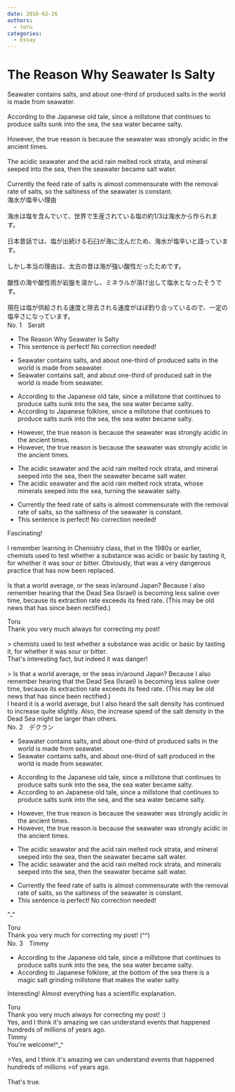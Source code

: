 ```yaml
---
date: 2016-02-26
authors:
  - toru
categories:
  - Essay
---
```


<h1 id="subject_show">The Reason Why Seawater Is Salty</h1>
<div class="date" hidden>Feb 26, 2016 13:48</div>
<div id="post"><div id="body_show_ori">
Seawater contains salts, and about one-third of produced salts in the world is made from seawater.<br/><br/>According to the Japanese old tale, since a millstone that continues to produce salts sunk into the sea, the sea water became salty.<br/><br/>However, the true reason is because the seawater was strongly acidic in the ancient times.<br/><br/>The acidic seawater and the acid rain melted rock strata, and mineral seeped into the sea, then the seawater became salt water.<br/><br/>Currently the feed rate of salts is almost commensurate with the removal rate of salts, so the saltiness of the seawater is constant.
</div></div>

<!-- more -->

<div id="post_ja"><div id="body_show_mo">
海水が塩辛い理由<br/><br/>海水は塩を含んでいて、世界で生産されている塩の約1/3は海水から作られます。<br/><br/>日本昔話では、塩が出続ける石臼が海に沈んだため、海水が塩辛いと語っています。<br/><br/>しかし本当の理由は、太古の昔は海が強い酸性だったためです。<br/><br/>酸性の海や酸性雨が岩盤を溶かし、ミネラルが溶け出して塩水となったそうです。<br/><br/>現在は塩が供給される速度と除去される速度がほぼ釣り合っているので、一定の塩辛さになっています。
</div></div>
<div id="block"><div class="first_name"> No. 1　<span class="just_name">Seralt</span></div><div id="block2">
<ul class="correction_field">
<li class="incorrect">The Reason Why Seawater Is Salty</li>
<li class="corrected perfect">This sentence is perfect! No correction needed!</li>
</ul>
<ul class="correction_field">
<li class="incorrect">Seawater contains salts, and about one-third of produced salts in the world is made from seawater.</li>
<li class="corrected correct">
Seawater contains <span class="f_blue">salt</span>, and about one-third of produced <span class="f_blue">salt</span> in the world is made from seawater.
</li>
</ul>
<ul class="correction_field">
<li class="incorrect">According to the Japanese old tale, since a millstone that continues to produce salts sunk into the sea, the sea water became salty.</li>
<li class="corrected correct">
According to <span class="f_blue">Japanese folklore</span>, since a millstone that continues to produce salts sunk into the sea, the sea water became salty.
</li>
</ul>
<ul class="correction_field">
<li class="incorrect">However, the true reason is because the seawater was strongly acidic in the ancient times.</li>
<li class="corrected correct">
However, the true reason is because the seawater was strongly acidic in <span class="f_red"><span class="sline">the</span></span> ancient times.
</li>
</ul>
<ul class="correction_field">
<li class="incorrect">The acidic seawater and the acid rain melted rock strata, and mineral seeped into the sea, then the seawater became salt water.</li>
<li class="corrected correct">
The acidic seawater and the acid rain melted rock strata, <span class="f_blue">whose</span> mineral<span class="f_red">s</span> seeped into the sea, <span class="f_blue">turning</span> the seawater salty.
</li>
</ul>
<ul class="correction_field">
<li class="incorrect">Currently the feed rate of salts is almost commensurate with the removal rate of salts, so the saltiness of the seawater is constant.</li>
<li class="corrected perfect">This sentence is perfect! No correction needed!</li>
</ul>
<p class="comment_small">
 Fascinating!
 <br/>
 <br/>
 I remember learning in Chemistry class, that in the 1980s or earlier, chemists used to test whether a substance was acidic or basic by tasting it, for whether it was sour or bitter. Obviously, that was a very dangerous practice that has now been replaced.
 <br/>
 <br/>
 Is that a world average, or the seas in/around Japan? Because I also remember hearing that the Dead Sea (Israel) is becoming less saline over time, because its extraction rate exceeds its feed rate. (This may be old news that has since been rectified.)
</p>

</div><div class="name"><span class="just_name">Toru</span><br>
Thank you very much always for correcting my post!<br/><br/>&gt; chemists used to test whether a substance was acidic or basic by tasting it, for whether it was sour or bitter.<br/>That's interesting fact, but indeed it was danger!<br/><br/>&gt; Is that a world average, or the seas in/around Japan? Because I also remember hearing that the Dead Sea (Israel) is becoming less saline over time, because its extraction rate exceeds its feed rate. (This may be old news that has since been rectified.)<br/>I heard it is a world average, but I also heard the salt density has continued to increase quite slightly. Also, the increase speed of the salt density in the Dead Sea might be larger than others.
</div>
</div>
<div id="block"><div class="first_name"> No. 2　<span class="just_name">デクラン</span></div><div id="block2">
<ul class="correction_field">
<li class="incorrect">Seawater contains salts, and about one-third of produced salts in the world is made from seawater.</li>
<li class="corrected correct">
Seawater contains salts, and about one-third of <span class="f_blue">salt produced</span> in the world is made from seawater.
</li>
</ul>
<ul class="correction_field">
<li class="incorrect">According to the Japanese old tale, since a millstone that continues to produce salts sunk into the sea, the sea water became salty.</li>
<li class="corrected correct">
According to <span class="f_blue">an</span> Japanese old tale, <span class="sline">since</span> a millstone that continues to produce salts sunk into the sea, <span class="f_blue">and </span>the sea water became salty.
</li>
</ul>
<ul class="correction_field">
<li class="incorrect">However, the true reason is because the seawater was strongly acidic in the ancient times.</li>
<li class="corrected correct">
However, the true reason is because the seawater was strongly acidic in <span class="sline">the</span> ancient times.
</li>
</ul>
<ul class="correction_field">
<li class="incorrect">The acidic seawater and the acid rain melted rock strata, and mineral seeped into the sea, then the seawater became salt water.</li>
<li class="corrected correct">
The acidic seawater and the acid rain melted rock strata, and mineral<span class="f_blue">s</span> seeped into the sea, then the seawater became salt water.
</li>
</ul>
<ul class="correction_field">
<li class="incorrect">Currently the feed rate of salts is almost commensurate with the removal rate of salts, so the saltiness of the seawater is constant.</li>
<li class="corrected perfect">This sentence is perfect! No correction needed!</li>
</ul>
<p class="comment_small">
 ^_^
</p>

</div><div class="name"><span class="just_name">Toru</span><br>
Thank you very much for correcting my post! (^^)
</div>
</div>
<div id="block"><div class="first_name"> No. 3　<span class="just_name">Timmy</span></div><div id="block2">
<ul class="correction_field">
<li class="incorrect">According to the Japanese old tale, since a millstone that continues to produce salts sunk into the sea, the sea water became salty.</li>
<li class="corrected correct">
According to Japanese folklore, <span class="f_blue">at the bottom of</span> the sea <span class="f_blue">there is a magic</span> <span class="f_blue">salt grinding </span>millstone <span class="f_blue">that makes</span> the water salty.
</li>
</ul>
<p class="comment_small">
 Interesting! Almost everything has a scientific explanation.
</p>

</div><div class="name"><span class="just_name">Toru</span><br>
Thank you very much always for correcting my post! :)<br/>Yes, and I think it's amazing we can understand events that happened hundreds of millions of years ago.
</div>
<div class="name"><span class="just_name">Timmy</span><br>
You're welcome!^_^<br/><br/>&gt;Yes, and I think it's amazing we can understand events that happened hundreds of millions &gt;of years ago.<br/><br/>That's true.
</div>
</div>
